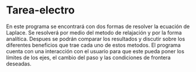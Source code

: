 # Tarea-electro
En este programa se encontrará con dos formas de resolver la ecuación de Laplace. 
Se resolverá por medio del metodo de relajación y por la forma analítica. Despues se podrán comparar los resultados y discutir sobre los diferentes beneficios que trae cada uno de estos metodos.
El programa cuenta con una interacción con el usuario para que este pueda poner los límites de los ejes, el cambio del paso y las condiciones de frontera deseadas. 
